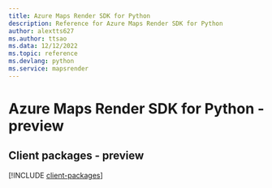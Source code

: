 ```yaml
---
title: Azure Maps Render SDK for Python
description: Reference for Azure Maps Render SDK for Python
author: alextts627
ms.author: ttsao
ms.data: 12/12/2022
ms.topic: reference
ms.devlang: python
ms.service: mapsrender
---
```

# Azure Maps Render SDK for Python - preview

## Client packages - preview
[!INCLUDE [client-packages](maps-render-client-index.md)]